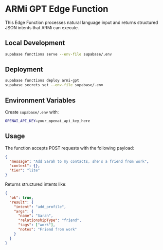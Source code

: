 # ARMi GPT Edge Function

This Edge Function processes natural language input and returns structured JSON intents that ARMi can execute.

## Local Development

```bash
supabase functions serve --env-file supabase/.env
```

## Deployment

```bash
supabase functions deploy armi-gpt
supabase secrets set --env-file supabase/.env
```

## Environment Variables

Create `supabase/.env` with:
```bash
OPENAI_API_KEY=your_openai_api_key_here
```

## Usage

The function accepts POST requests with the following payload:

```json
{
  "message": "Add Sarah to my contacts, she's a friend from work",
  "context": {},
  "tier": "lite"
}
```

Returns structured intents like:

```json
{
  "ok": true,
  "result": {
    "intent": "add_profile",
    "args": {
      "name": "Sarah",
      "relationshipType": "friend",
      "tags": ["work"],
      "notes": "Friend from work"
    }
  }
}
```
